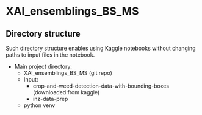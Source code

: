 # XAI_ensemblings_BS_MS

## Directory structure

Such directory structure enables using Kaggle notebooks without changing paths to input files in the notebook.

- Main project directory:
    + XAI_ensemblings_BS_MS (git repo)
    + input:
        * crop-and-weed-detection-data-with-bounding-boxes (downloaded from kaggle)
        * inz-data-prep
    + python venv
